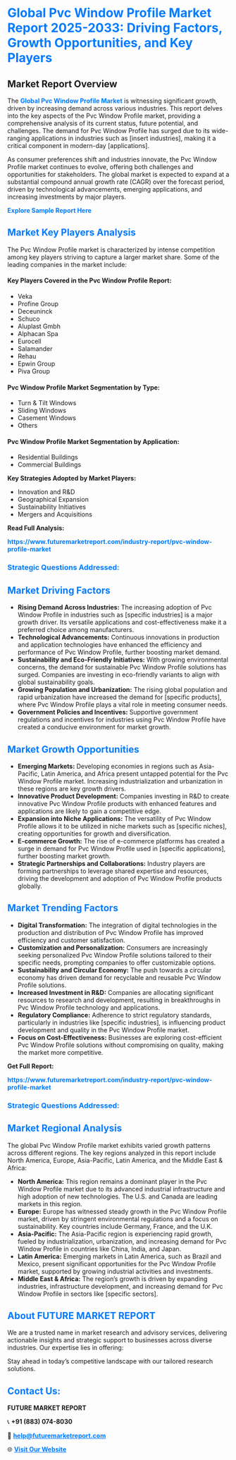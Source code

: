 <h1 style="color: #007BFF;">Global Pvc Window Profile Market Report 2025-2033: Driving Factors, Growth Opportunities, and Key Players</h1>

<section id="overview">
<h2>Market Report Overview</h2>
<p>The <a href="https://www.futuremarketreport.com/industry-report/pvc-window-profile-market" style="color: #007BFF; text-decoration: none;"><strong>Global Pvc Window Profile Market</strong></a> is witnessing significant growth, driven by increasing demand across various industries. This report delves into the key aspects of the Pvc Window Profile market, providing a comprehensive analysis of its current status, future potential, and challenges. The demand for Pvc Window Profile has surged due to its wide-ranging applications in industries such as [insert industries], making it a critical component in modern-day [applications].</p>
<p>As consumer preferences shift and industries innovate, the Pvc Window Profile market continues to evolve, offering both challenges and opportunities for stakeholders. The global market is expected to expand at a substantial compound annual growth rate (CAGR) over the forecast period, driven by technological advancements, emerging applications, and increasing investments by major players.</p>
</section>

<section id="overview">
<p><a href="https://www.futuremarketreport.com/request-sample/reportId=29796" style="color: #007BFF; text-decoration: none;"><strong>Explore Sample Report Here</strong></a></p>
</section>

<section id="key-players">
<h2 style="color: #007BFF;">Market Key Players Analysis</h2>
<p>The Pvc Window Profile market is characterized by intense competition among key players striving to capture a larger market share. Some of the leading companies in the market include:</p>
<h4>Key Players Covered in the Pvc Window Profile Report:</h4>
<ul><li>Veka</li><li>Profine Group</li><li>Deceuninck</li><li>Schuco</li><li>Aluplast Gmbh</li><li>Alphacan Spa</li><li>Eurocell</li><li>Salamander</li><li>Rehau</li><li>Epwin Group</li><li>Piva Group</li></ul>
<h4>Pvc Window Profile Market Segmentation by Type:</h4>
<ul><li>Turn &amp; Tilt Windows</li><li>Sliding Windows</li><li>Casement Windows</li><li>Others</li></ul>

<h4>Pvc Window Profile Market Segmentation by Application:</h4>
<ul><li>Residential Buildings</li><li>Commercial Buildings</li></ul>
<p><strong>Key Strategies Adopted by Market Players:</strong></p>
<ul>
<li>Innovation and R&D</li>
<li>Geographical Expansion</li>
<li>Sustainability Initiatives</li>
<li>Mergers and Acquisitions</li>
</ul>
</section>

<section>
<p><strong>Read Full Analysis: </strong></p><a href="https://www.futuremarketreport.com/industry-report/pvc-window-profile-market" style="color: #007BFF; text-decoration: none;"><strong>https://www.futuremarketreport.com/industry-report/pvc-window-profile-market</strong></a>
<h3 style="color: #007BFF;">Strategic Questions Addressed:</h3>
</section>

<section id="driving-factors">
<h2 style="color: #007BFF;">Market Driving Factors</h2>
<ul>
<li><strong>Rising Demand Across Industries:</strong> The increasing adoption of Pvc Window Profile in industries such as [specific industries] is a major growth driver. Its versatile applications and cost-effectiveness make it a preferred choice among manufacturers.</li>
<li><strong>Technological Advancements:</strong> Continuous innovations in production and application technologies have enhanced the efficiency and performance of Pvc Window Profile, further boosting market demand.</li>
<li><strong>Sustainability and Eco-Friendly Initiatives:</strong> With growing environmental concerns, the demand for sustainable Pvc Window Profile solutions has surged. Companies are investing in eco-friendly variants to align with global sustainability goals.</li>
<li><strong>Growing Population and Urbanization:</strong> The rising global population and rapid urbanization have increased the demand for [specific products], where Pvc Window Profile plays a vital role in meeting consumer needs.</li>
<li><strong>Government Policies and Incentives:</strong> Supportive government regulations and incentives for industries using Pvc Window Profile have created a conducive environment for market growth.</li>
</ul>
</section>

<section id="growth-opportunities">
<h2 style="color: #007BFF;">Market Growth Opportunities</h2>
<ul>
<li><strong>Emerging Markets:</strong> Developing economies in regions such as Asia-Pacific, Latin America, and Africa present untapped potential for the Pvc Window Profile market. Increasing industrialization and urbanization in these regions are key growth drivers.</li>
<li><strong>Innovative Product Development:</strong> Companies investing in R&D to create innovative Pvc Window Profile products with enhanced features and applications are likely to gain a competitive edge.</li>
<li><strong>Expansion into Niche Applications:</strong> The versatility of Pvc Window Profile allows it to be utilized in niche markets such as [specific niches], creating opportunities for growth and diversification.</li>
<li><strong>E-commerce Growth:</strong> The rise of e-commerce platforms has created a surge in demand for Pvc Window Profile used in [specific applications], further boosting market growth.</li>
<li><strong>Strategic Partnerships and Collaborations:</strong> Industry players are forming partnerships to leverage shared expertise and resources, driving the development and adoption of Pvc Window Profile products globally.</li>
</ul>
</section>

<section id="trending-factors">
<h2 style="color: #007BFF;">Market Trending Factors</h2>
<ul>
<li><strong>Digital Transformation:</strong> The integration of digital technologies in the production and distribution of Pvc Window Profile has improved efficiency and customer satisfaction.</li>
<li><strong>Customization and Personalization:</strong> Consumers are increasingly seeking personalized Pvc Window Profile solutions tailored to their specific needs, prompting companies to offer customizable options.</li>
<li><strong>Sustainability and Circular Economy:</strong> The push towards a circular economy has driven demand for recyclable and reusable Pvc Window Profile solutions.</li>
<li><strong>Increased Investment in R&D:</strong> Companies are allocating significant resources to research and development, resulting in breakthroughs in Pvc Window Profile technology and applications.</li>
<li><strong>Regulatory Compliance:</strong> Adherence to strict regulatory standards, particularly in industries like [specific industries], is influencing product development and quality in the Pvc Window Profile market.</li>
<li><strong>Focus on Cost-Effectiveness:</strong> Businesses are exploring cost-efficient Pvc Window Profile solutions without compromising on quality, making the market more competitive.</li>
</ul>
</section>

<section>
<p><strong>Get Full Report: </strong></p><a href="https://www.futuremarketreport.com/industry-report/pvc-window-profile-market" style="color: #007BFF; text-decoration: none;"><strong>https://www.futuremarketreport.com/industry-report/pvc-window-profile-market</strong></a>
<h3 style="color: #007BFF;">Strategic Questions Addressed:</h3>
</section>


<section id="regional-analysis">
<h2 style="color: #007BFF;">Market Regional Analysis</h2>
<p>The global Pvc Window Profile market exhibits varied growth patterns across different regions. The key regions analyzed in this report include North America, Europe, Asia-Pacific, Latin America, and the Middle East & Africa:</p>
<ul>
<li><strong>North America:</strong> This region remains a dominant player in the Pvc Window Profile market due to its advanced industrial infrastructure and high adoption of new technologies. The U.S. and Canada are leading markets in this region.</li>
<li><strong>Europe:</strong> Europe has witnessed steady growth in the Pvc Window Profile market, driven by stringent environmental regulations and a focus on sustainability. Key countries include Germany, France, and the U.K.</li>
<li><strong>Asia-Pacific:</strong> The Asia-Pacific region is experiencing rapid growth, fueled by industrialization, urbanization, and increasing demand for Pvc Window Profile in countries like China, India, and Japan.</li>
<li><strong>Latin America:</strong> Emerging markets in Latin America, such as Brazil and Mexico, present significant opportunities for the Pvc Window Profile market, supported by growing industrial activities and investments.</li>
<li><strong>Middle East & Africa:</strong> The region’s growth is driven by expanding industries, infrastructure development, and increasing demand for Pvc Window Profile in sectors like [specific sectors].</li>
</ul>
</section>

<footer>
<h2 style="color: #007BFF;">About FUTURE MARKET REPORT</h2>
<p>We are a trusted name in market research and advisory services, delivering actionable insights and strategic support to businesses across diverse industries. Our expertise lies in offering:</p>

<p>Stay ahead in today’s competitive landscape with our tailored research solutions.</p>

<h2 style="color: #007BFF;">Contact Us:</h2>
<p><strong>FUTURE MARKET REPORT</strong></p>
<p>📞 <strong>+91 (883) 074-8030</strong></p>
<p>📧 <strong><a href="mailto:help@futuremarketreport.com" style="color: #007BFF;">help@futuremarketreport.com</a></strong></p>
<p>🌐 <strong><a href="https://www.futuremarketreport.com/" style="color: #007BFF;">Visit Our Website</a></strong></p>
</footer>